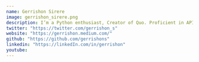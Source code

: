 ```yaml
---
name: Gerrishon Sirere
image: gerrishon_sirere.png
description: I’m a Python enthusiast, Creator of Quo. Proficient in APIs, CLIs, Machine Learning, Data Science, SQL and NoSQL.
twitter: "https://twitter.com/gerrishon_s"
website: "https://gerrishon.medium.com/"
github: "https://github.com/gerrishons"
linkedin: "https://linkedIn.com/in/gerrishon"
youtube:
---
```

